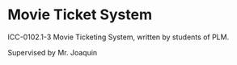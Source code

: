 # Movie Ticket System
ICC-0102.1-3 Movie Ticketing System, written by students of PLM.

Supervised by Mr. Joaquin
